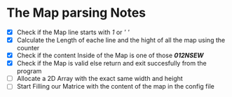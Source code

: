 # The Map parsing Notes

- [x] Check if the Map line starts with _1_ or _' '_
- [x] Calculate the Length of eache line and the hight of all the map using the counter
- [x] Check if the content Inside of the Map is one of those **_012NSEW_**
- [x] Check if the Map is valid else return and exit succesfully from the program
- [ ] Allocate a 2D Array with the exact same width and height
- [ ] Start Filling our Matrice with the content of the map in the config file
